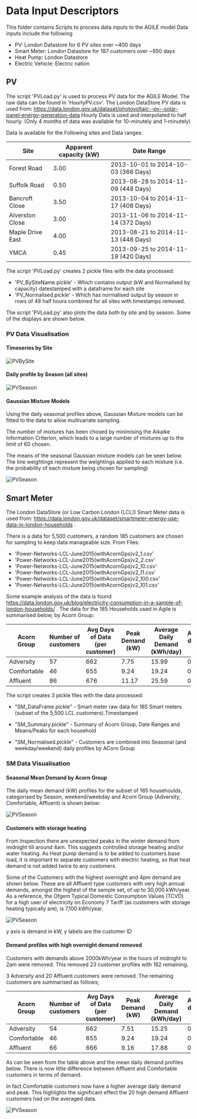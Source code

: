 # Data Input Descriptors

This folder contains Scripts to process data inputs to the AGILE model
Data inputs include the following
- PV: London Datastore for 6 PV sites over ~400 days
- Smart Meter: London Datastore for 187 customers over ~650 days
- Heat Pump: London Datastore 
- Electric Vehicle: Electric nation

## PV 

The script 'PVLoad.py' is used to process PV data for the AGILE Model. The raw data can be found in 'HourlyPV.csv'.
The London DataStore PV data is used from: https://data.london.gov.uk/dataset/photovoltaic--pv--solar-panel-energy-generation-data
Hourly Data is used and interpolated to half hourly. (Only 4 months of data was available for 10-minutely and 1-minutely)

Data is available for the Following sites and Data ranges:

Site | Apparent capacity (kW) | Date Range
-----|------------------------|-----------
Forest Road | 3.00 | 2013-10-01 to 2014-10-03 (366 Days)                 
Suffolk Road | 0.50 | 2013-08-28 to 2014-11-09 (448 Days)
Bancroft Close | 3.50 | 2013-10-04 to 2014-11-17 (408 Days)
Alverston Close | 3.00 | 2013-11-06 to 2014-11-14 (372 Days)
Maple Drive East | 4.00 | 2013-08-21 to 2014-11-13 (448 Days)
YMCA | 0.45 | 2013-09-25 to 2014-11-19 (420 Days)

The script 'PVLoad.py' creates 2 pickle files with the data processed:
    
- 'PV_BySiteName.pickle' - Which contains output (kW and Normalised by capacity) datestamped with a dataframe for each site
- 'PV_Normalised.pickle' - Which has normalised output by season in rows of 48 half hours combined for all sites with timestamps removed.

The script 'PVLoad.py' also plots the data both by site and by season. Some of the displays are shown below.

### PV Data Visualisation

#### Timeseries by Site

![PVBySite](Visualisation/PV_BySite.jpeg)

#### Daily profile by Season (all sites)

![PVSeason](Visualisation/PV_Seasonal.jpeg)

#### Gaussian Mixture Models

Using the daily seasonal profiles above, Gaussian Mixture models can be fitted to the data to allow multivariate sampling.

The number of mixtures has been chosed by minimising the Aikaike Information Criterion, which leads to a large number of mixtures up to the limit of 60 chosen.

The means of the seasonal Gaussian mixture models can be seen below. The line weightings represent the weightings applied to each mixture (i.e. the probability of each mixture being chosen for sampling)

![PVSeason](Visualisation/PV_MixtureModels.jpeg)

## Smart Meter

The London DataStore (or Low Carbon London (LCL)) Smart Meter data is used from: https://data.london.gov.uk/dataset/smartmeter-energy-use-data-in-london-households .

There is a data for 5,500 customers, a random 185 customers are chosen for sampling to keep data manageable size.
From Files:
- 'Power-Networks-LCL-June2015(withAcornGps)v2_1.csv'
- 'Power-Networks-LCL-June2015(withAcornGps)v2_2.csv'
- 'Power-Networks-LCL-June2015(withAcornGps)v2_10.csv'
- 'Power-Networks-LCL-June2015(withAcornGps)v2_11.csv'
- 'Power-Networks-LCL-June2015(withAcornGps)v2_100.csv'
- 'Power-Networks-LCL-June2015(withAcornGps)v2_101.csv'

Some example analysis of the data is found https://data.london.gov.uk/blog/electricity-consumption-in-a-sample-of-london-households/ .
The data for the 185 Households used in Agile is summarised below, by Acorn Group:

Acorn Group|Number of customers| Avg Days of Data (per customer)| Peak Demand (kW)| Average Daily Demand (kWh/day) | Average demand (kW)
-----------|-------------------|--------------------------------|------------------|-------------------------------|--------------------
Adversity | 57 | 662 | 7.75 | 15.99 | 0.33
Comfortable | 46 | 655 | 9.24 | 19.24 | 0.40
Affluent | 86 | 676 | 11.17 | 25.59 | 0.53

The script creates 3 pickle files with the data processed:
    
- "SM_DataFrame.pickle" - Smart meter raw data for 185 Smart meters (subset of the 5,500 LCL customers).Timestamped

- "SM_Summary.pickle" - Summary of Acorn Group, Date Ranges and Means/Peaks for each household

- "SM_Normalised.pickle" - Customers are combined into Seasonal (and weekday/weekend) daily profiles by ACorn Group

### SM Data Visualisation

#### Seasonal Mean Demand by Acorn Group

The daily mean demand (kW) profiles for the subset of 185 househoulds, categorised by Season, weekend/weekday and Acorn Group (Adversity, Comfortable, Affluent) is shown below:

![PVSeason](Visualisation/SM_Consolidated.png)

#### Customers with storage heating
From Inspection there are unexpected peaks in the winter demand from midnight till around 4am. This suggests controlled storage heating and/or water heating.
As Heat pump demand is to be added to customers base load, it is important to separate customers with electric heating, so that
heat demand is not added twice to any customers.

Some of the Customers with the highest overnight and 4pm demand are shown below. These are all Affluent type customers with very high annual demands, 
amongst the highest of the sample set, of up to 30,000 kWh/year. As a reference, the Ofgem Typical Domestic Consumption Values (TCVD) for a high user 
of electricity on Economy 7 Tariff (as customers with storage heating typically are), is 7,100 kWh/year.

![PVSeason](Visualisation/SM_Heating.png)

y axis is demand in kW, y labels are the customer ID

#### Demand profiles with high overnight demand removed

Customers with demands above 2000kWh/year in the hours of midnight to 2am were removed. This removed 23 customer profiles with 162 remaining.

3 Adversity and 20 Affluent customers were removed. The remaining customers are summarised as follows;

Acorn Group|Number of customers| Avg Days of Data (per customer)| Peak Demand (kW)| Average Daily Demand (kWh/day) | Average demand (kW)
-----------|-------------------|--------------------------------|------------------|-------------------------------|--------------------
Adversity | 54 | 662 | 7.51 | 15.25 | 0.32
Comfortable | 46 | 655 | 9.24 | 19.24 | 0.40
Affluent | 66 | 666 | 9.16 | 17.88 | 0.37

As can be seen from the table above and the mean daily demand profiles below. There is now little difference between Affluent and Comfortable customers in terms of demand.

In fact Comfortable customers now have a higher average daily demand and peak. This highlights the significant effect the 20 high demand Affluent customers had on the averaged data.

![PVSeason](Visualisation/SM_Consolidated_NH.png)

